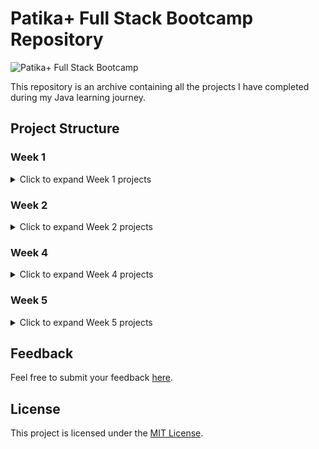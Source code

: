 # Patika+ Full Stack Bootcamp Repository

![Patika+ Full Stack Bootcamp](https://github.com/deerborg/Patika-Hub/assets/152931069/f524418e-39f0-4696-8c70-1bf1cfa8f862)

This repository is an archive containing all the projects I have completed during my Java learning journey.

## Project Structure

### Week 1

<details>
<summary>Click to expand Week 1 projects</summary>

| #   | Project Name                            | Source Code                                           |
| --- | --------------------------------------- | ----------------------------------------------------- |
| 1   | ATM                                     | [Source](https://github.com/deerborg/Patika-Hub/tree/main/1-Week_Practices/ATM/src)              |
| 2   | Add the Number                          | [Source](https://github.com/deerborg/Patika-Hub/blob/main/1-Week_Practices/AddtheNumber/src/Main.java) |
| 3   | Average Calculator                      | [Source](https://github.com/deerborg/Patika-Hub/blob/main/1-Week_Practices/AvarageCalculator/src/Main.java) |
| 4   | BMI                                     | [Source](https://github.com/deerborg/Patika-Hub/tree/main/1-Week_Practices/BMI/src/bm%C4%B1)        |
| 5   | Bigger Value                            | [Source](https://github.com/deerborg/Patika-Hub/tree/main/1-Week_Practices/BiggerValue/src)           |
| 6   | Circle Area                             | [Source](https://github.com/deerborg/Patika-Hub/tree/main/1-Week_Practices/CalculateCircleArea)      |
| 7   | Calculator                              | [Source](https://github.com/deerborg/Patika-Hub/tree/main/1-Week_Practices/Calculator)               |
| 8   | Cashier Program                         | [Source](https://github.com/deerborg/Patika-Hub/tree/main/1-Week_Practices/CashierProgram)           |
| 9   | China Zodiac                            | [Source](https://github.com/deerborg/Patika-Hub/tree/main/1-Week_Practices/ChineZodiac)              |
| 10  | Diamond Print                           | [Source](https://github.com/deerborg/Patika-Hub/tree/main/1-Week_Practices/DiamondPrint)             |
| 11  | Ebob-Ekok                               | [Source](https://github.com/deerborg/Patika-Hub/tree/main/1-Week_Practices/EBOBEKOK)                |
| 12  | Exponential Calculus                   | [Source](https://github.com/deerborg/Patika-Hub/tree/main/1-Week_Practices/ExponentialCalculus)      |
| 13  | Exponential Number                      | [Source](https://github.com/deerborg/Patika-Hub/tree/main/1-Week_Practices/ExponentialNum)           |
| 14  | Fibonacci Calculator                   | [Source](https://github.com/deerborg/Patika-Hub/tree/main/1-Week_Practices/FibonacciCalculation)     |
| 15  | Exponential Number (3-4)               | [Source](https://github.com/deerborg/Patika-Hub/blob/main/1-Week_Practices/FourandFive/src/Main.java) |
| 16  | Hermonica                               | [Source](https://github.com/deerborg/Patika-Hub/tree/main/1-Week_Practices/Hermonica)                |
| 17  | Horoscope                               | [Source](https://github.com/deerborg/Patika-Hub/tree/main/1-Week_Practices/Horoscope)                |
| 18  | Inverted Triangle                       | [Source](https://github.com/deerborg/Patika-Hub/tree/main/1-Week_Practices/InvertedTriangle)         |
| 19  | Leap Year                               | [Source](https://github.com/deerborg/Patika-Hub/tree/main/1-Week_Practices/LeapYear)                 |
| 20  | Matris                                  | [Source](https://github.com/deerborg/Patika-Hub/tree/main/1-Week_Practices/MatrisT)                 |
| 21  | Odd Number                              | [Source](https://github.com/deerborg/Patika-Hub/tree/main/1-Week_Practices/OddNumber)               |
| 22  | Perfect Number                          | [Source](https://github.com/deerborg/Patika-Hub/tree/main/1-Week_Practices/PerfectNumber)            |
| 23  | Prime Number                            | [Source](https://github.com/deerborg/Patika-Hub/tree/main/1-Week_Practices/PrimeNumber)              |
| 24  | Register Login                          | [Source](https://github.com/deerborg/Patika-Hub/tree/main/1-Week_Practices/RegisterLogin)            |
| 25  | Activity                                | [Source](https://github.com/deerborg/Patika-Hub/tree/main/1-Week_Practices/SuggestanEvent)          |
| 26  | Tax Calculation                         | [Source](https://github.com/deerborg/Patika-Hub/tree/main/1-Week_Practices/TaxCalculation)           |
| 27  | Taximeter                               | [Source](https://github.com/deerborg/Patika-Hub/tree/main/1-Week_Practices/TaxiMeter)                |
| 28  | Ticket                                  | [Source](https://github.com/deerborg/Patika-Hub/tree/main/1-Week_Practices/Ticket)                   |
| 29  | Type Casting                            | [Source](https://github.com/deerborg/Patika-Hub/tree/main/1-Week_Practices/TipDonusumleri)           |
| 30  | Triangle Area                           | [Source](https://github.com/deerborg/Patika-Hub/tree/main/1-Week_Practices/TriangleArea)             |

</details>

### Week 2

<details>
<summary>Click to expand Week 2 projects</summary>

| #   | Project Name                            | Source Code                                           |
| --- | --------------------------------------- | ----------------------------------------------------- |
| 1   | Exponential Method                      | [Source](https://github.com/deerborg/Patika-Hub/tree/main/2-Week_Practices/ExponenMethod)          |
| 2   | Method Calculator                       | [Source](https://github.com/deerborg/Patika-Hub/tree/main/2-Week_Practices/MethodInCalculator)     |
| 3   | Prime Number Method                     | [Source](https://github.com/deerborg/Patika-Hub/tree/main/2-Week_Practices/PrimeNumberMethod)      |
| 4   | Print Loop                              | [Source](https://github.com/deerborg/Patika-Hub/tree/main/2-Week_Practices/PrintLoop)               |
| 5   | Salary Calculation                      | [Source](https://github.com/deerborg/Patika-Hub/tree/main/2-Week_Practices/SalaryCalculator)        |
| 6   | Student Information                     | [Source](https://github.com/deerborg/Patika-Hub/tree/main/2-Week_Practices/StudentInformation)       |
| 7   | isPolindrom                             | [Source](https://github.com/deerborg/Patika-Hub/tree/main/2-Week_Practices/isPolindrom)            |
| 8   | Box Ring                                | [Source](https://github.com/deerborg/Patika-Hub/tree/main/2-Week_Practices/BoxRing)                |
| 9   | Salary Calculation                      | [Source](https://github.com/deerborg/Patika-Hub/tree/main/2-Week_Practices/SalaryCalculator/src)    |
| 10  | Polindrom Calculation                   | [Source](https://github.com/deerborg/Patika-Hub/blob/main/2-Week_Practices/PolindromCalculation/src/Main.java) |

</details>

### Week 4

<details>
<summary>Click to expand Week 4 projects</summary>

| #   | Project Name          | Source Code                                           |
| --- |-----------------------| ----------------------------------------------------- |
| 1   | Adventure Game        | [Source](https://github.com/deerborg/Patika-Hub/tree/main/4-Week_Practices/AdventureGame/src)          |
| 2   | List Class            | [Source](https://github.com/deerborg/Patika-Hub/tree/main/4-Week_Practices/ListClass/src)     |


</details>

### Week 5

<details>
<summary>Click to expand Week 5 projects</summary>

| #   | Project Name          | Source Code                                           |
| --- |-----------------------| ----------------------------------------------------- |
| 1   | Book Sorter           | [Source](https://github.com/deerborg/Patika-Hub/tree/main/5-Week_Practices/BookSort/src)          |
| 2   | SQL-1                 | [Source](https://github.com/deerborg/Patika-Hub/tree/main/5-Week_Practices/SQL1)     |
| 3   | Try-Catch             | [Source](https://github.com/deerborg/Patika-Hub/tree/main/5-Week_Practices/TryCatch/src)      |
| 4   | Words                 | [Source](https://github.com/deerborg/Patika-Hub/tree/main/5-Week_Practices/Words/src)               |


</details>

## Feedback

Feel free to submit your feedback [here](https://dborg.art/contact).

## License

This project is licensed under the [MIT License](https://choosealicense.com/licenses/mit/).
